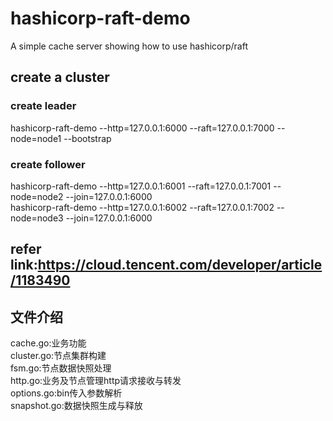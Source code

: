 # hashicorp-raft-demo
A simple cache server showing how to use hashicorp/raft
## create a cluster
### create leader
hashicorp-raft-demo --http=127.0.0.1:6000 --raft=127.0.0.1:7000 --node=node1 --bootstrap
### create follower
hashicorp-raft-demo --http=127.0.0.1:6001 --raft=127.0.0.1:7001 --node=node2 --join=127.0.0.1:6000  
hashicorp-raft-demo --http=127.0.0.1:6002 --raft=127.0.0.1:7002 --node=node3 --join=127.0.0.1:6000
## refer link:https://cloud.tencent.com/developer/article/1183490

## 文件介绍
cache.go:业务功能  
cluster.go:节点集群构建  
fsm.go:节点数据快照处理  
http.go:业务及节点管理http请求接收与转发  
options.go:bin传入参数解析  
snapshot.go:数据快照生成与释放  